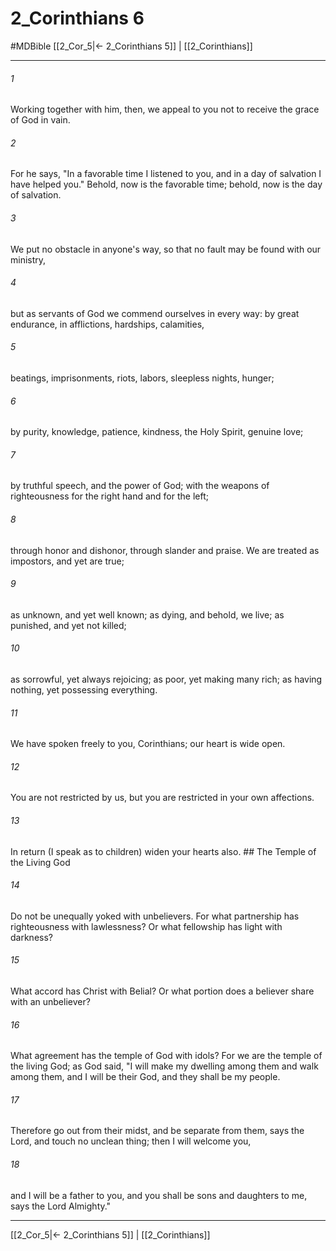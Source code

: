 # 2_Corinthians 6
#MDBible
[[2_Cor_5|← 2_Corinthians 5]] | [[2_Corinthians]]

***

###### 1 
Working together with him, then, we appeal to you not to receive the grace of God in vain. 

###### 2 
For he says, "In a favorable time I listened to you, and in a day of salvation I have helped you." Behold, now is the favorable time; behold, now is the day of salvation. 

###### 3 
We put no obstacle in anyone's way, so that no fault may be found with our ministry, 

###### 4 
but as servants of God we commend ourselves in every way: by great endurance, in afflictions, hardships, calamities, 

###### 5 
beatings, imprisonments, riots, labors, sleepless nights, hunger; 

###### 6 
by purity, knowledge, patience, kindness, the Holy Spirit, genuine love; 

###### 7 
by truthful speech, and the power of God; with the weapons of righteousness for the right hand and for the left; 

###### 8 
through honor and dishonor, through slander and praise. We are treated as impostors, and yet are true; 

###### 9 
as unknown, and yet well known; as dying, and behold, we live; as punished, and yet not killed; 

###### 10 
as sorrowful, yet always rejoicing; as poor, yet making many rich; as having nothing, yet possessing everything. 

###### 11 
We have spoken freely to you, Corinthians; our heart is wide open. 

###### 12 
You are not restricted by us, but you are restricted in your own affections. 

###### 13 
In return (I speak as to children) widen your hearts also. ## The Temple of the Living God 

###### 14 
Do not be unequally yoked with unbelievers. For what partnership has righteousness with lawlessness? Or what fellowship has light with darkness? 

###### 15 
What accord has Christ with Belial? Or what portion does a believer share with an unbeliever? 

###### 16 
What agreement has the temple of God with idols? For we are the temple of the living God; as God said, "I will make my dwelling among them and walk among them, and I will be their God, and they shall be my people. 

###### 17 
Therefore go out from their midst, and be separate from them, says the Lord, and touch no unclean thing; then I will welcome you, 

###### 18 
and I will be a father to you, and you shall be sons and daughters to me, says the Lord Almighty." 

***

[[2_Cor_5|← 2_Corinthians 5]] | [[2_Corinthians]]
